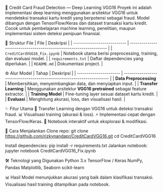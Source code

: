 🧠 Credit Card Fraud Detection — Deep Learning VGG16
Proyek ini adalah implementasi deep learning menggunakan arsitektur VGG16 untuk mendeteksi transaksi kartu kredit yang berpotensi sebagai fraud. Model dibangun dengan TensorFlow/Keras dan dataset transaksi kartu kredit. Cocok untuk pembelajaran machine learning, penelitian, maupun implementasi sistem deteksi penipuan finansial.

📂 Struktur File
| File                        | Deskripsi                                                          |
| --------------------------- | ------------------------------------------------------------------ |
| `CreditCardVGG16_Fix.ipynb` | Notebook utama berisi preprocessing, training, dan evaluasi model. |
| `requirements.txt`          | Daftar dependencies yang diperlukan.                               |
| `README.md`                 | Dokumentasi project.                                               |

⚙️ Alur Model
| Tahap                  | Deskripsi                                                              |
| ---------------------- | ---------------------------------------------------------------------- |
| **Data Preprocessing** | Membersihkan, menyeimbangkan data, dan menyiapkan input.               |
| **Transfer Learning**  | Menggunakan arsitektur **VGG16 pretrained** sebagai feature extractor. |
| **Training Model**     | Fine-tuning layer sesuai dataset kartu kredit.                         |
| **Evaluasi**           | Menghitung akurasi, loss, dan visualisasi hasil.                       |

✨ Fitur Utama
🔄 Transfer Learning dengan VGG16 untuk deteksi transaksi fraud.
📊 Visualisasi training (akurasi & loss).
⚡ Implementasi cepat dengan TensorFlow/Keras.
📝 Notebook interaktif untuk eksplorasi & modifikasi.

🚀 Cara Menjalankan
Clone repo:
git clone https://github.com/rizkynandapr/CreditCardVGG16.git
cd CreditCardVGG16

Install dependencies:
pip install -r requirements.txt
Jalankan notebook:
jupyter notebook CreditCardVGG16_Fix.ipynb

🛠️ Teknologi yang Digunakan
Python 3.x
TensorFlow / Keras
NumPy, Pandas
Matplotlib, Seaborn
scikit-learn

📊 Hasil
Model menunjukkan akurasi yang baik dalam klasifikasi transaksi.
Visualisasi hasil training ditampilkan pada notebook.
